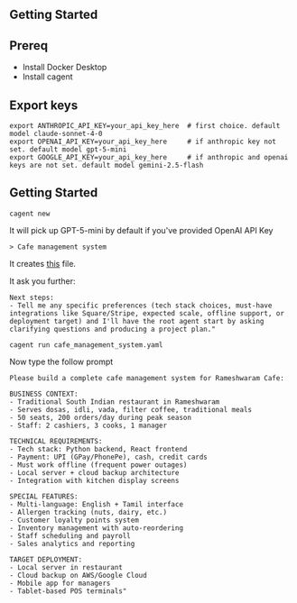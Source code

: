 ## Getting Started

## Prereq

- Install Docker Desktop
- Install cagent


## Export keys

```
export ANTHROPIC_API_KEY=your_api_key_here  # first choice. default model claude-sonnet-4-0
export OPENAI_API_KEY=your_api_key_here     # if anthropic key not set. default model gpt-5-mini
export GOOGLE_API_KEY=your_api_key_here     # if anthropic and openai keys are not set. default model gemini-2.5-flash
```

## Getting Started

```
cagent new
```

It will pick up GPT-5-mini by default if you've provided OpenAI API Key

```
> Cafe management system
```

It creates [this](https://github.com/ajeetraina/talk-demos/blob/main/cagent/cafe_management_system.yaml) file.

It ask you further:

```
Next steps:
- Tell me any specific preferences (tech stack choices, must-have integrations like Square/Stripe, expected scale, offline support, or deployment target) and I'll have the root agent start by asking clarifying questions and producing a project plan."
```

```
cagent run cafe_management_system.yaml
```

Now type the follow prompt

```
Please build a complete cafe management system for Rameshwaram Cafe:

BUSINESS CONTEXT:
- Traditional South Indian restaurant in Rameshwaram  
- Serves dosas, idli, vada, filter coffee, traditional meals
- 50 seats, 200 orders/day during peak season
- Staff: 2 cashiers, 3 cooks, 1 manager

TECHNICAL REQUIREMENTS:
- Tech stack: Python backend, React frontend
- Payment: UPI (GPay/PhonePe), cash, credit cards
- Must work offline (frequent power outages)
- Local server + cloud backup architecture
- Integration with kitchen display screens

SPECIAL FEATURES:
- Multi-language: English + Tamil interface
- Allergen tracking (nuts, dairy, etc.)
- Customer loyalty points system  
- Inventory management with auto-reordering
- Staff scheduling and payroll
- Sales analytics and reporting

TARGET DEPLOYMENT:
- Local server in restaurant
- Cloud backup on AWS/Google Cloud
- Mobile app for managers
- Tablet-based POS terminals"
```





